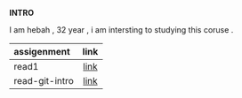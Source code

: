 

**INTRO**

I am hebah , 32 year , i am intersting to studying this coruse .






| assigenment       | link     |  
| :------------- | :----------: | 
| read1        |   [link](README2.md)           |
|   read-git-intro             |   [link](read-git-intro.md)            |
 








 








